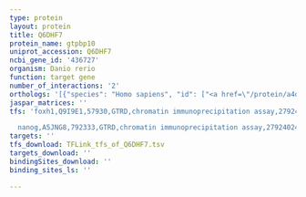 ```yaml
---
type: protein
layout: protein
title: Q6DHF7
protein_name: gtpbp10
uniprot_accession: Q6DHF7
ncbi_gene_id: '436727'
organism: Danio rerio
function: target gene
number_of_interactions: '2'
orthologs: '[{"species": "Homo sapiens", "id": ["<a href=\"/protein/a4d1e9\">A4D1E9</a>"]}, {"species": "Mus musculus", "id": ["<a href=\"/protein/q8k013\">Q8K013</a>"]}, {"species": "Rattus norvegicus", "id": ["<a href=\"/protein/d4a3u1\">D4A3U1</a>"]}, {"species": "Drosophila melanogaster", "id": ["<a href=\"/protein/q9i7m2\">Q9I7M2</a>"]}, {"species": "Caenorhabditis elegans", "id": ["<a href=\"/protein/q95qu5\">Q95QU5</a>"]}]'
jaspar_matrices: ''
tfs: 'foxh1,Q9I9E1,57930,GTRD,chromatin immunoprecipitation assay,27924024%5Buid%5D,No

  nanog,A5JNG8,792333,GTRD,chromatin immunoprecipitation assay,27924024%5Buid%5D,No'
targets: ''
tfs_download: TFLink_tfs_of_Q6DHF7.tsv
targets_download: ''
bindingSites_download: ''
binding_sites_ls: ''

---
```

